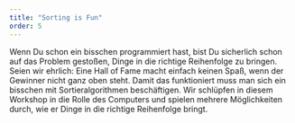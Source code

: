 ```yaml
---
title: "Sorting is Fun"
order: 5
---
```

Wenn Du schon ein bisschen programmiert hast, bist Du sicherlich schon auf das Problem gestoßen, Dinge in die richtige Reihenfolge zu bringen. Seien wir ehrlich: Eine Hall of Fame macht einfach keinen Spaß, wenn der Gewinner nicht ganz oben steht. Damit das funktioniert muss man sich ein bisschen mit Sortieralgorithmen beschäftigen. Wir schlüpfen in diesem Workshop in die Rolle des Computers und spielen mehrere Möglichkeiten durch, wie er Dinge in die richtige Reihenfolge bringt.
